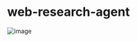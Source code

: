 # web-research-agent
![image](https://github.com/user-attachments/assets/89e4fa53-8587-4a12-84e0-f14a80bbc150)
